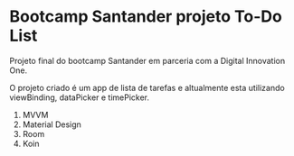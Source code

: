 # Bootcamp Santander projeto To-Do List

Projeto final do bootcamp Santander em parceria com a Digital Innovation One.

O projeto criado é um app de lista de tarefas e altualmente esta utilizando viewBinding, dataPicker e timePicker.

1. MVVM
2. Material Design
3. Room
4. Koin
